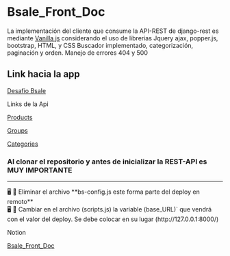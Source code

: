 # Bsale_Front_Doc

La implementación  del cliente que consume la API-REST de django-rest es mediante [Vanilla js](https://platzi.com/fundamentos-javascript-2017/tutoriales/que-es-vanilla-js-o-javascript-puro/) considerando el uso de librerias Jquery ajax, popper.js, bootstrap, HTML, y CSS  Buscador implementado, categorización, paginación y orden. Manejo de errores 404 y 500

## Link hacia la app

[Desafio Bsale](https://hungry-mahavira-07b641.netlify.app/)

Links de la Api


[Products](https://testapibsale.herokuapp.com/products/?format=api)

[Groups](https://testapibsale.herokuapp.com/categories/?format=api)

[Categories](https://testapibsale.herokuapp.com/categories/?format=api)


### Al clonar el repositorio y antes de inicializar la REST-API es MUY IMPORTANTE

---

<aside>
🖥️ 🚨 Eliminar el archivo **bs-config.js este forma parte del deploy en remoto**

</aside>

<aside>
🖥️ 🚨 Cambiar en el archivo (scripts.js) la variable (base_URL)` que vendrá con el valor del deploy.
Se debe colocar en su lugar (http://127.0.0.1:8000/)

</aside>

Notion 

[Bsale_Front_Doc](https://cottony-verbena-d1b.notion.site/Bsale_Front_Doc-d89edb92b5f44c9588e507218c01ea24)